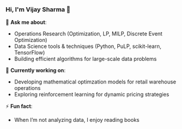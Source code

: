 ### Hi, I'm Vijay Sharma 👋

💬 **Ask me about**:  
- Operations Research (Optimization, LP, MILP, Discrete Event Optimization)  
- Data Science tools & techniques (Python, PuLP, scikit-learn, TensorFlow)  
- Building efficient algorithms for large-scale data problems

🔭 **Currently working on**:  
- Developing mathematical optimzation models for retail warehouse operations  
- Exploring reinforcement learning for dynamic pricing strategies

⚡ **Fun fact**:  
- When I’m not analyzing data, I enjoy reading books


<!--
**vns-vijay/vns-vijay** is a ✨ _special_ ✨ repository because its `README.md` (this file) appears on your GitHub profile.

Here are some ideas to get you started:

- 🔭 I’m currently working on ...
- 🌱 I’m currently learning ...
- 👯 I’m looking to collaborate on ...
- 🤔 I’m looking for help with ...
- 💬 Ask me about ...
- 📫 How to reach me: ...
- 😄 Pronouns: ...
- ⚡ Fun fact: ...
-->

